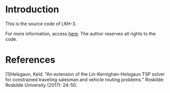 # Introduction

This is the source code of LKH-3.

For more information, access [here](http://akira.ruc.dk/~keld/research/LKH-3/). The author reserves all rights to the code.

# References
[1]Helsgaun, Keld. "An extension of the Lin-Kernighan-Helsgaun TSP solver for constrained traveling salesman and vehicle routing problems." Roskilde: Roskilde University (2017): 24-50.